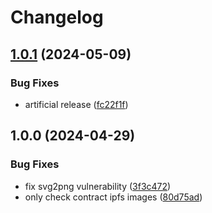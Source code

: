 # Changelog

## [1.0.1](https://github.com/aeternity/aepp-graffiti/compare/graffiti-server-v1.0.0...graffiti-server-v1.0.1) (2024-05-09)


### Bug Fixes

* artificial release ([fc22f1f](https://github.com/aeternity/aepp-graffiti/commit/fc22f1f76d97e454eaea674afe7ede43590e6e67))

## 1.0.0 (2024-04-29)


### Bug Fixes

* fix svg2png vulnerability ([3f3c472](https://github.com/aeternity/aepp-graffiti/commit/3f3c472204422a707b02bd6c47a9f6ba0786dfce))
* only check contract ipfs images ([80d75ad](https://github.com/aeternity/aepp-graffiti/commit/80d75ad9bb382708427c59430d236af51654a73d))

